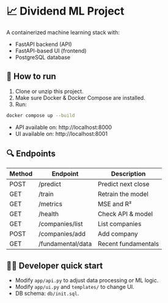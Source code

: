 
# 📈 Dividend ML Project

A containerized machine learning stack with:
- FastAPI backend (API)
- FastAPI-based UI (frontend)
- PostgreSQL database

## 🚀 How to run

1. Clone or unzip this project.
2. Make sure Docker & Docker Compose are installed.
3. Run:
```bash
docker compose up --build
```

- API available on: http://localhost:8000
- UI available on: http://localhost:8001

## 🔍 Endpoints

| Method | Endpoint              | Description |
|--------|------------------------|-------------|
| POST   | /predict               | Predict next close |
| GET    | /train                 | Retrain the model |
| GET    | /metrics               | MSE and R² |
| GET    | /health                | Check API & model |
| GET    | /companies/list        | List companies |
| POST   | /companies/add         | Add company |
| GET    | /fundamental/data      | Recent fundamentals |

## 🧑‍💻 Developer quick start

- Modify `app/api.py` to adjust data processing or ML logic.
- Modify `app/ui.py` and `templates/` to change UI.
- DB schema: `db/init.sql`.
